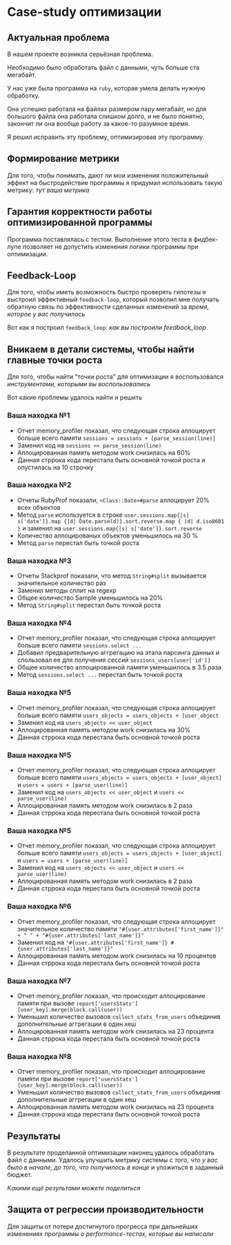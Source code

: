# Case-study оптимизации

## Актуальная проблема

В нашем проекте возникла серьёзная проблема.

Необходимо было обработать файл с данными, чуть больше ста мегабайт.

У нас уже была программа на `ruby`, которая умела делать нужную обработку.

Она успешно работала на файлах размером пару мегабайт, но для большого файла она работала слишком долго, и не было понятно, закончит ли она вообще работу за какое-то разумное время.

Я решил исправить эту проблему, оптимизировав эту программу.

## Формирование метрики

Для того, чтобы понимать, дают ли мои изменения положительный эффект на быстродействие программы я придумал использовать такую метрику: _тут ваша метрика_

## Гарантия корректности работы оптимизированной программы

Программа поставлялась с тестом. Выполнение этого теста в фидбек-лупе позволяет не допустить изменения логики программы при оптимизации.

## Feedback-Loop

Для того, чтобы иметь возможность быстро проверять гипотезы я выстроил эффективный `feedback-loop`, который позволил мне получать обратную связь по эффективности сделанных изменений за _время, которое у вас получилось_

Вот как я построил `feedback_loop`: _как вы построили feedback_loop_

## Вникаем в детали системы, чтобы найти главные точки роста

Для того, чтобы найти "точки роста" для оптимизации я воспользовался _инструментами, которыми вы воспользовались_

Вот какие проблемы удалось найти и решить

### Ваша находка №1

- Отчет memory_profiler показал, что следующая строка аллоцирует больше всего памяти `sessions = sessions + [parse_session(line)]`
- Заменил код на `sessions << parse_session(line)`
- Аллоцированная память методом work снизилась на 60%
- Данная стррока кода перестала быть основной точкой роста и опустилась на 10 строчку

### Ваша находка №2

- Отчеты RubyProf показали, `<Class::Date>#parse` аллоцирует 20% всех объектов
- Метод `parse` используется в строке `user.sessions.map{|s| s['date']}.map {|d| Date.parse(d)}.sort.reverse.map { |d| d.iso8601 }` и заменил на `user.sessions.map{|s| s['date']}.sort.reverse`
- Количество аллоцированых объектов уменьшилось на 30 %
- Метод `parse` перестал быть точкой роста

### Ваша находка №3

- Отчеты Stackprof показали, что метод `String#split` вызывается значительное количество раз
- Заменил методы сплит на regexp
- Общее количество Sample уменьшилось на 20%
- Метод `String#split` перестал быть точкой роста

### Ваша находка №4

- Отчет memory_profiler показал, что следующая строка аллоцирует больше всего памяти `sessions.select ...`
- Добавил предварительную аггрегацию на этапа парсинга данных и спользовал ее для получения сессий `sessions_users[user['id']]`
- Общее количество аллоцированной памяти уменьшилось в 3.5 раза
- Метод `sessions.select ...` перестал быть точкой роста

### Ваша находка №5

- Отчет memory_profiler показал, что следующая строка аллоцирует больше всего памяти `users_objects = users_objects + [user_object`
- Заменил код на `users_objects << user_object`
- Аллоцированная память методом work снизилась на 30%
- Данная стррока кода перестала быть основной точкой роста

### Ваша находка №5

- Отчет memory_profiler показал, что следующая строка аллоцирует больше всего памяти `users_objects = users_objects + [user_object]` и `users = users + [parse_user(line)]`
- Заменил код на `users_objects << user_object` и `users << parse_user(line)`
- Аллоцированная память методом work снизилась в 2 раза
- Данная стррока кода перестала быть основной точкой роста

### Ваша находка №5

- Отчет memory_profiler показал, что следующая строка аллоцирует больше всего памяти `users_objects = users_objects + [user_object]` и `users = users + [parse_user(line)]`
- Заменил код на `users_objects << user_object` и `users << parse_user(line)`
- Аллоцированная память методом work снизилась в 2 раза
- Данная стррока кода перестала быть основной точкой роста

### Ваша находка №6

- Отчет memory_profiler показал, что следующая строка аллоцирует значительное количество памяти `"#{user.attributes['first_name']}" + " " + "#{user.attributes['last_name']}"`
- Заменил код на `"#{user.attributes['first_name']} #{user.attributes['last_name']}"`
- Аллоцированная память методом work снизилась на 10 процентов
- Данная стррока кода перестала быть основной точкой роста

### Ваша находка №7

- Отчет memory_profiler показал, что происходит аллоцирование памяти при вызове `report['usersStats'][user_key].merge(block.call(user))`
- Уменьшил количество вызовов `collect_stats_from_users` объединив дополнительные аггрегации в один хеш
- Аллоцированная память методом work снизилась на 23 процента
- Данная стррока кода перестала быть основной точкой роста

### Ваша находка №8

- Отчет memory_profiler показал, что происходит аллоцирование памяти при вызове `report['usersStats'][user_key].merge(block.call(user))`
- Уменьшил количество вызовов `collect_stats_from_users` объединив дополнительные аггрегации в один хеш
- Аллоцированная память методом work снизилась на 23 процента
- Данная стррока кода перестала быть основной точкой роста

## Результаты

В результате проделанной оптимизации наконец удалось обработать файл с данными.
Удалось улучшить метрику системы с _того, что у вас было в начале, до того, что получилось в конце_ и уложиться в заданный бюджет.

_Какими ещё результами можете поделиться_

## Защита от регрессии производительности

Для защиты от потери достигнутого прогресса при дальнейших изменениях программы _о performance-тестах, которые вы написали_

